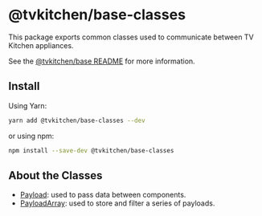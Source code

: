 # @tvkitchen/base-classes

This package exports common classes used to communicate between TV Kitchen appliances.

See the [@tvkitchen/base README](https://github.com/tvkitchen/base/blob/master/README.md) for more information.

## Install

Using Yarn:

```sh
yarn add @tvkitchen/base-classes --dev
```

or using npm:

```sh
npm install --save-dev @tvkitchen/base-classes
```

## About the Classes

* [Payload](docs/PAYLOAD.md): used to pass data between components.
* [PayloadArray](docs/PAYLOAD_ARRAY.md): used to store and filter a series of payloads.
